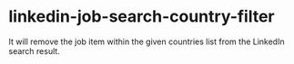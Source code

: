 # linkedin-job-search-country-filter
It will remove the job item within the given countries list from the LinkedIn search result.
